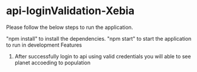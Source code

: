 # api-loginValidation-Xebia

Please follow the below steps to run the application.

"npm install" to install the dependencies. "npm start" to start the application to run in development
Features
1. After successfully login to api using valid credentials you will able to see planet accoeding to population 
